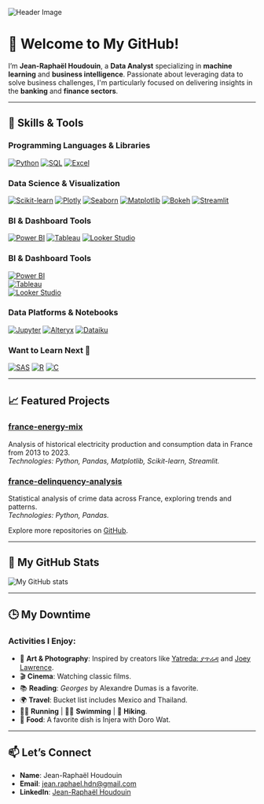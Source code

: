 ![Header Image](https://raw.githubusercontent.com/rhoudouin/rhoudouin/main/header.png)

# 👋 **Welcome to My GitHub!**

I’m **Jean-Raphaël Houdouin**, a **Data Analyst** specializing in **machine learning** and **business intelligence**. Passionate about leveraging data to solve business challenges, I'm particularly focused on delivering insights in the **banking** and **finance sectors**.

---

## 🔧 **Skills & Tools**

### **Programming Languages & Libraries**
[![Python](https://img.shields.io/badge/Python-3776AB?style=for-the-badge&logo=python&logoColor=white)](https://www.python.org/)
[![SQL](https://img.shields.io/badge/SQL-4479A1?style=for-the-badge&logo=postgresql&logoColor=white)](https://www.postgresql.org/)
[![Excel](https://img.shields.io/badge/Excel-217346?style=for-the-badge&logo=microsoft-excel&logoColor=white)](https://www.microsoft.com/en-us/microsoft-365/excel)

### **Data Science & Visualization**
[![Scikit-learn](https://img.shields.io/badge/Scikit--learn-F7931E?style=for-the-badge&logo=scikit-learn&logoColor=white)](https://scikit-learn.org/stable/)
[![Plotly](https://img.shields.io/badge/Plotly-3F4F75?style=for-the-badge&logo=plotly&logoColor=white)](https://plotly.com/)
[![Seaborn](https://img.shields.io/badge/Seaborn-4C72B0?style=for-the-badge&logo=seaborn&logoColor=white)](https://seaborn.pydata.org/)
[![Matplotlib](https://img.shields.io/badge/Matplotlib-11557C?style=for-the-badge&logo=matplotlib&logoColor=white)](https://matplotlib.org/)
[![Bokeh](https://img.shields.io/badge/Bokeh-FF7A05?style=for-the-badge&logo=bokeh&logoColor=white)](https://bokeh.org/)
[![Streamlit](https://img.shields.io/badge/Streamlit-FF4B4B?style=for-the-badge&logo=streamlit&logoColor=white)](https://streamlit.io/)

### **BI & Dashboard Tools**
[![Power BI](https://img.shields.io/badge/PowerBI-F2C811?style=for-the-badge&logo=power-bi&logoColor=white)](https://powerbi.microsoft.com/)
[![Tableau](https://img.shields.io/badge/Tableau-E97627?style=for-the-badge&logo=tableau&logoColor=white)](https://www.tableau.com/)
[![Looker Studio](https://img.shields.io/badge/Looker_Studio-4285F4?style=for-the-badge&logo=google-data-studio&logoColor=white)](https://lookerstudio.google.com/)

### **BI & Dashboard Tools**
[![Power BI](https://img.shields.io/badge/PowerBI-F2C811?style=for-the-badge&logoColor=black)](https://powerbi.microsoft.com/)  
[![Tableau](https://img.shields.io/badge/Tableau-E97627?style=for-the-badge&logo=tableau&logoColor=white)](https://www.tableau.com/)  
[![Looker Studio](https://img.shields.io/badge/Looker_Studio-4285F4?style=for-the-badge&logo=google-data-studio&logoColor=white)](https://lookerstudio.google.com/)


### **Data Platforms & Notebooks**
[![Jupyter](https://img.shields.io/badge/Jupyter-F37626?style=for-the-badge&logo=jupyter&logoColor=white)](https://jupyter.org/)
[![Alteryx](https://img.shields.io/badge/Alteryx-097AB8?style=for-the-badge&logo=alteryx&logoColor=white)](https://www.alteryx.com/)
[![Dataiku](https://img.shields.io/badge/Dataiku-171C3A?style=for-the-badge&logo=dataiku&logoColor=white)](https://www.dataiku.com/)

### **Want to Learn Next** 🎯
[![SAS](https://img.shields.io/badge/SAS-005184?style=for-the-badge&logo=sas&logoColor=white)](https://www.sas.com/) [![R](https://img.shields.io/badge/R-276DC3?style=for-the-badge&logo=r&logoColor=white)](https://www.r-project.org/) [![C](https://img.shields.io/badge/C-00599C?style=for-the-badge&logo=c&logoColor=white)](https://en.wikipedia.org/wiki/C_(programming_language))

---

## 📈 **Featured Projects**

### **[france-energy-mix](https://github.com/rhoudouin/france-energy-mix)**
Analysis of historical electricity production and consumption data in France from 2013 to 2023.  
*Technologies: Python, Pandas, Matplotlib, Scikit-learn, Streamlit.*

### **[france-delinquency-analysis](https://github.com/rhoudouin/france_delinquency_analysis)**
Statistical analysis of crime data across France, exploring trends and patterns.  
*Technologies: Python, Pandas.*

Explore more repositories on [GitHub](https://github.com/rhoudouin?tab=repositories).

---

## 👤 **My GitHub Stats**

![My GitHub stats](https://github-readme-stats.vercel.app/api?username=rhoudouin&show_icons=true&theme=transparent)

---

## 🕒 **My Downtime**

### Activities I Enjoy:
- 🎨 **Art & Photography**: Inspired by creators like [Yatreda: ያጥሬዳ](https://yatreda.com/) and [Joey Lawrence](https://joeylshop.com/pages/exhibitions).
- 🎬 **Cinema**: Watching classic films.
- 📚 **Reading**: *Georges* by Alexandre Dumas is a favorite.
- 🌍 **Travel**: Bucket list includes Mexico and Thailand.
- 🏃‍♂️ **Running** | 🏊‍♂️ **Swimming** | 🥾 **Hiking**.
- 🍲 **Food**: A favorite dish is Injera with Doro Wat.

---

## 📫 **Let’s Connect**

- **Name**: Jean-Raphaël Houdouin  
- **Email**: [jean.raphael.hdn@gmail.com](mailto:jean.raphael.hdn@gmail.com)  
- **LinkedIn**: [Jean-Raphaël Houdouin](https://linkedin.com/in/jeanraphaelhoudouin)

